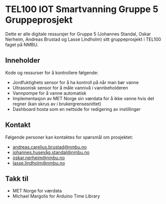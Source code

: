 # TEL100 IOT Smartvanning Gruppe 5 Gruppeprosjekt

Dette er alle digitale ressursjer for Gruppe 5 (Johannes Standal, Oskar Nerheim, Andreas Brustad og Lasse Lindholm) sitt gruppeprosjekt i TEL100 faget på NMBU.

## Inneholder

Kode og ressurser for å kontrollere følgende:
- Jordfuktighets sensor for å ha kontroll på når man bør vanne
- Ultrasonisk sensor for å måle vannivå i vannbeholderen
- Vannpompe for å vanne automatisk
- Implementasjon av MET Norge sin værdata for å ikke vanne hvis det regner (kan skrus av i brukergrensesnittet)
- Dashboard hosta som en nettside for redigering av instillinger

## Kontakt

Følgende personer kan kontaktes for spørsmål om prosjektet:
- andreas.carelius.brustad@nmbu.no
- <a href="mailto:abc@def.com">johannes.husevåg.standal@nmbu.no</a>
- oskar.nerheim@nmbu.no
- lasse.lindholm@nmbu.no

## Takk til

- MET Norge for værdata
- Michael Margolis for Arduino Time Library

